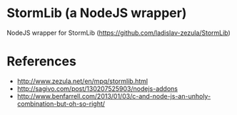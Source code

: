 StormLib (a NodeJS wrapper)
========

NodeJS wrapper for StormLib (https://github.com/ladislav-zezula/StormLib)

# References

* http://www.zezula.net/en/mpq/stormlib.html
* http://sagivo.com/post/130207525903/nodejs-addons
* http://www.benfarrell.com/2013/01/03/c-and-node-js-an-unholy-combination-but-oh-so-right/